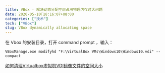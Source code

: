 ```yaml
---
title: VBox - 解决动态分配空间占用物理内存过大问题
date: 2020-05-10T18:16:07+08:00
categories: ["技术"]
tech: ["VBox"]
slug: VBox dynamically allocating space
---
```


在 Vbox 的安装目录，打开 command prompt ，输入：

```
VBoxManage.exe modifyhd "F:\VirtualBox VMs\Windows10\Windows10.vdi" --compact
```

[如何清理Virtualbox虚拟机VDI镜像文件的空间大小](https://blog.csdn.net/LEON1741/article/details/81627176)